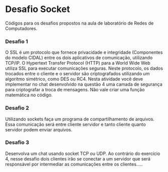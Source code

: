 # Desafio Socket

Códigos para os desafios propostos na aula de laboratório de Redes de Computadores.

### Desafio 1
O SSL é um protocolo que fornece privacidade e integridade (Componentes do modelo CIDAL) entre os dois aplicativos de comunicação, utilizando TCP/IP. O Hypertext Transfer Protocol (HTTP) para a World Wide Web utiliza SSL para executar comunicações seguras. Neste protocolo, os dados trocados entre o cliente e o servidor são criptografados utilizando um algoritmo simétrico, como DES ou RC4. Nesta atividade você deve implementar no chat desenvolvido na questão 4 uma camada de segurança para criptografar a troca de mensagens. Não vale criar uma função matemática no código.

### Desafio 2
Utilizando sockets faça um programa de compartilhamento de arquivos. Essa comunicação será entre cliente servidor e tanto cliente quanto servidor podem enviar arquivos.

### Desafio 3
Desenvolva um chat usando socket TCP ou UDP. Ao contrário do exercício 4, nesse desafio dois clientes irão se conectar a um servidor que será responsável por intermediar as comunicações entre os clientes.....
